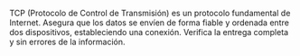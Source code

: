 TCP (Protocolo de Control de Transmisión) es un protocolo fundamental de Internet. Asegura que los datos se envíen de forma fiable y ordenada entre dos dispositivos, estableciendo una conexión. Verifica la entrega completa y sin errores de la información. 